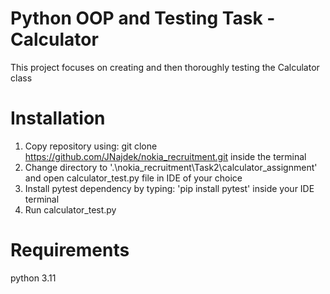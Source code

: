 # Python OOP and Testing Task - Calculator

This project focuses on creating and then thoroughly testing the Calculator class 

# Installation 

1. Copy repository using: git clone https://github.com/JNajdek/nokia_recruitment.git inside the terminal
2. Change directory to '.\nokia_recruitment\Task2\calculator_assignment' and open calculator_test.py file in IDE of your choice
3. Install pytest dependency by typing: 'pip install pytest' inside your IDE terminal
4. Run calculator_test.py

# Requirements 
python 3.11


